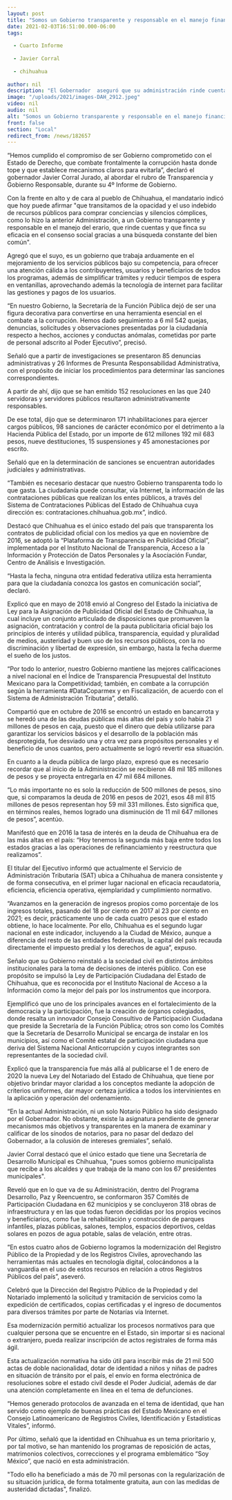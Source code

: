 ```yaml
---
layout: post
title: "Somos un Gobierno transparente y responsable en el manejo financiero -  Javier Corral"
date: 2021-02-03T16:51:00.000-06:00
tags:
  
  - Cuarto Informe
  
  - Javier Corral
  
  - chihuahua
  
author: nil
description: "El Gobernador  aseguró que su administración rinde cuentas y finca su eficacia en el consenso social que busca constantemente el bien común"
image: "/uploads/2021/images-DAH_2912.jpeg"
video: nil
audio: nil
alt: "Somos un Gobierno transparente y responsable en el manejo financiero -  Javier Corral"
front: false
section: "Local"
redirect_from: /news/182657
---
```


“Hemos cumplido el compromiso de ser Gobierno comprometido con el Estado de Derecho, que combate frontalmente la corrupción hasta donde tope y que establece mecanismos claros para evitarla”, declaró el gobernador Javier Corral Jurado, al abordar el rubro de Transparencia y Gobierno Responsable, durante su 4º Informe de Gobierno.

Con la frente en alto y de cara al pueblo de Chihuahua, el mandatario indicó que hoy puede afirmar "que transitamos de la opacidad y el uso indebido de recursos públicos para comprar conciencias y silencios cómplices, como lo hizo la anterior Administración, a un Gobierno transparente y responsable en el manejo del erario, que rinde cuentas y que finca su eficacia en el consenso social gracias a una búsqueda constante del bien común".

Agregó que el suyo, es un gobierno que trabaja arduamente en el mejoramiento de los servicios públicos bajo su competencia, para ofrecer una atención cálida a los contribuyentes, usuarios y beneficiarios de todos los programas, además de simplificar trámites y reducir tiempos de espera en ventanillas, aprovechando además la tecnología de internet para facilitar las gestiones y pagos de los usuarios.

“En nuestro Gobierno, la Secretaría de la Función Pública dejó de ser una figura decorativa para convertirse en una herramienta esencial en el combate a la corrupción. Hemos dado seguimiento a 6 mil 542 quejas, denuncias, solicitudes y observaciones presentadas por la ciudadanía respecto a hechos, acciones y conductas anómalas, cometidas por parte de personal adscrito al Poder Ejecutivo”, precisó.

Señaló que a partir de investigaciones se presentaron 85 denuncias administrativas y 26 Informes de Presunta Responsabilidad Administrativa, con el propósito de iniciar los procedimientos para determinar las sanciones correspondientes.

A partir de ahí, dijo que se han emitido 152 resoluciones en las que 240 servidoras y servidores públicos resultaron administrativamente responsables.

De ese  total, dijo que se determinaron 171 inhabilitaciones para ejercer cargos públicos, 98 sanciones de carácter económico por el detrimento a la Hacienda Pública del Estado, por un importe de 612 millones 192 mil 683 pesos, nueve destituciones, 15 suspensiones y 45 amonestaciones por escrito.

Señaló que en la determinación de sanciones se encuentran autoridades judiciales y administrativas.

“También es necesario destacar que nuestro Gobierno transparenta todo lo que gasta. La ciudadanía puede consultar, vía Internet, la información de las contrataciones públicas que realizan los entes públicos, a través del Sistema de Contrataciones Públicas del Estado de Chihuahua cuya dirección es: contrataciones.chihuahua.gob.mx”, indicó.

Destacó que Chihuahua es el único estado del país que transparenta los contratos de publicidad oficial con los medios ya que en noviembre de 2016, se adoptó la “Plataforma de Transparencia en Publicidad Oficial”, implementada por el Instituto Nacional de Transparencia, Acceso a la Información y Protección de Datos Personales y la Asociación Fundar, Centro de Análisis e Investigación.

“Hasta la fecha, ninguna otra entidad federativa utiliza esta herramienta para que la ciudadanía conozca los gastos en comunicación social”, declaró.

Explicó que en mayo de 2018 envió al Congreso del Estado la iniciativa de Ley para la Asignación de Publicidad Oficial del Estado de Chihuahua, la cual incluye un conjunto articulado de disposiciones que promueven la asignación, contratación y control de la pauta publicitaria oficial bajo los principios de interés y utilidad pública, transparencia, equidad y pluralidad de medios, austeridad y buen uso de los recursos públicos, con la no discriminación y libertad de expresión, sin embargo, hasta la fecha duerme el sueño de los justos.

“Por todo lo anterior, nuestro Gobierno mantiene las mejores calificaciones a nivel nacional en el Índice de Transparencia Presupuestal del Instituto Mexicano para la Competitividad; también, en combate a la corrupción según la herramienta #DataCoparmex y en Fiscalización, de acuerdo con el Sistema de Administración Tributaria”, detalló.

Compartió que en octubre de 2016 se encontró un estado en bancarrota y se heredó una de las deudas públicas más altas del país y solo había 21 millones de pesos en caja, puesto que el dinero que debía utilizarse para garantizar los servicios básicos y el desarrollo de la población más desprotegida, fue desviado una y otra vez para propósitos personales y el beneficio de unos cuantos, pero actualmente se logró revertir esa situación.

En cuanto a la deuda pública de largo plazo, expresó que es necesario recordar que al inicio de la Administración se recibieron 48 mil 185 millones de pesos y se proyecta entregarla en 47 mil 684 millones.

“Lo más importante no es solo la reducción de 500 millones de pesos, sino que, si comparamos la deuda de 2016 en pesos de 2021, esos 48 mil 815 millones de pesos representan hoy 59 mil 331 millones. Esto significa que, en términos reales, hemos logrado una disminución de 11 mil 647 millones de pesos”, acentúo.

Manifestó que en 2016 la tasa de interés en la deuda de Chihuahua era de las más altas en el país: “Hoy tenemos la segunda más baja entre todos los estados gracias a las operaciones de refinanciamiento y reestructura que realizamos”.

El titular del Ejecutivo informó que actualmente el Servicio de Administración Tributaria (SAT) ubica a Chihuahua de manera consistente y de forma consecutiva, en el primer lugar nacional en eficacia recaudatoria, eficiencia, eficiencia operativa, ejemplaridad y cumplimiento normativo.

“Avanzamos en la generación de ingresos propios como porcentaje de los ingresos totales, pasando del 18 por ciento en 2017 al 23 por ciento en 2021; es decir, prácticamente uno de cada cuatro pesos que el estado obtiene, lo hace localmente. Por ello, Chihuahua es el segundo lugar nacional en este indicador, incluyendo a la Ciudad de México, aunque a diferencia del resto de las entidades federativas, la capital del país recauda directamente el impuesto predial y los derechos de agua”, expuso.

Señalo que su Gobierno reinstaló a la sociedad civil en distintos ámbitos institucionales para la toma de decisiones de interés público. Con ese propósito se impulsó la Ley de Participación Ciudadana del Estado de Chihuahua, que es reconocida por el Instituto Nacional de Acceso a la Información como la mejor del país por los instrumentos que incorpora.

Ejemplificó que uno de los principales avances en el fortalecimiento de la democracia y la participación, fue la creación de órganos colegiados, donde resalta un innovador Consejo Consultivo de Participación Ciudadana que preside la Secretaría de la Función Pública; otros son como los Comités que la Secretaría de Desarrollo Municipal se encarga de instalar en los municipios, así como el Comité estatal de participación ciudadana que deriva del Sistema Nacional Anticorrupción y cuyos integrantes son representantes de la sociedad civil.

Explicó que la transparencia fue más allá al publicarse el 1 de enero de 2020 la nueva Ley del Notariado del Estado de Chihuahua, que tiene por objetivo brindar mayor claridad a los conceptos mediante la adopción de criterios uniformes, dar mayor certeza jurídica a todos los intervinientes en la aplicación y operación del ordenamiento.

“En la actual Administración, ni un solo Notario Público ha sido designado por el Gobernador. No obstante, existe la asignatura pendiente de generar mecanismos más objetivos y transparentes en la manera de examinar y calificar de los sínodos de notarios, para no pasar del dedazo del Gobernador, a la colusión de intereses gremiales”, señaló.

Javier Corral destacó que el único estado que tiene una Secretaría de Desarrollo Municipal es Chihuahua, "pues somos gobierno municipalista que recibe a los alcaldes y que trabaja de la mano con los 67 presidentes municipales".

Reveló que en lo que va de su Administración, dentro del Programa Desarrollo, Paz y Reencuentro, se conformaron 357 Comités de Participación Ciudadana en 62 municipios y se concluyeron 318 obras de infraestructura y en las que todas fueron decididas por los propios vecinos y beneficiarios, como fue la rehabilitación y construcción de parques infantiles, plazas públicas, salones, templos, espacios deportivos, celdas solares en pozos de agua potable, salas de velación, entre otras.

“En estos cuatro años de Gobierno logramos la modernización del Registro Público de la Propiedad y de los Registros Civiles, aprovechando las herramientas más actuales en tecnología digital, colocándonos a la vanguardia en el uso de estos recursos en relación a otros Registros Públicos del país”, aseveró.

Celebró que la Dirección del Registro Público de la Propiedad y del Notariado implementó la solicitud y tramitación de servicios como la expedición de certificados, copias certificadas y el ingreso de documentos para diversos trámites por parte de Notarías vía Internet.

Esa modernización permitió actualizar los procesos normativos para que cualquier persona que se encuentre en el Estado, sin importar si es nacional o extranjero, pueda realizar inscripción de actos registrales de forma más ágil.

Esta actualización normativa ha sido útil para inscribir más de 21 mil 500 actas de doble nacionalidad, dotar de identidad a niños y niñas de padres en situación de tránsito por el país, el envío en forma electrónica de resoluciones sobre el estado civil desde el Poder Judicial, además de dar una atención completamente en línea en el tema de defunciones.

“Hemos generado protocolos de avanzada en el tema de identidad, que han servido como ejemplo de buenas prácticas del Estado Mexicano en el Consejo Latinoamericano de Registros Civiles, Identificación y Estadísticas Vitales”, informó.

Por último, señaló que la identidad en Chihuahua es un tema prioritario y, por tal motivo, se han mantenido los programas de reposición de actas, matrimonios colectivos, correcciones y el programa emblemático “Soy México”, que nació en esta administración.

"Todo ello ha beneficiado a más de 70 mil personas con la regularización de su situación jurídica, de forma totalmente gratuita, aun con las medidas de austeridad dictadas", finalizó.